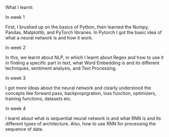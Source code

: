 
What I learnt:


In week 1

  First, I brushed up on the basics of Python, then learned the Numpy, Pandas, Matplotlib, and PyTorch libraries.
  In Pytorch I got the basic idea of what a neural network is and how it work.
  
  
In week 2

  In this, we learnt about NLP, in which I learnt about Regex and how to use it in finding a specific part in text, what Word Embedding is and its different         techniques, sentiment analysis, and Text Processing.


In week 3

  I got more ideas about the neural network and clearly understood the concepts like forward pass, backproprgration, loss function, optimizers, training functions, datasets etc.


In week 4

  I learnt about what is sequential neural network is and what RNN is and its different types of architecture. Also, how to use RNN for processing the sequence of data.
